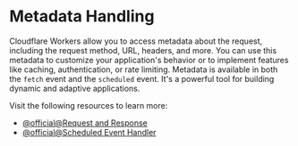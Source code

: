 # Metadata Handling

Cloudflare Workers allow you to access metadata about the request, including the request method, URL, headers, and more. You can use this metadata to customize your application's behavior or to implement features like caching, authentication, or rate limiting. Metadata is available in both the `fetch` event and the `scheduled` event. It's a powerful tool for building dynamic and adaptive applications.

Visit the following resources to learn more:

- [@official@Request and Response](https://developers.cloudflare.com/workers/runtime-apis/request)
- [@official@Scheduled Event Handler](https://developers.cloudflare.com/workers/runtime-apis/scheduled-event)